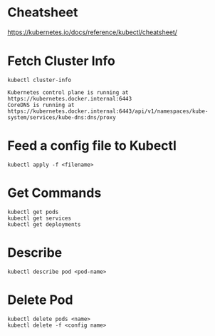 # Cheatsheet
https://kubernetes.io/docs/reference/kubectl/cheatsheet/

# Fetch Cluster Info
```
kubectl cluster-info

Kubernetes control plane is running at https://kubernetes.docker.internal:6443
CoreDNS is running at https://kubernetes.docker.internal:6443/api/v1/namespaces/kube-system/services/kube-dns:dns/proxy
```

# Feed a config file to Kubectl
```
kubectl apply -f <filename>
```

# Get Commands 
```
kubectl get pods
kubectl get services
kubectl get deployments
```

# Describe
```
kubectl describe pod <pod-name>
```

# Delete Pod
```
kubectl delete pods <name>
kubectl delete -f <config name>
```